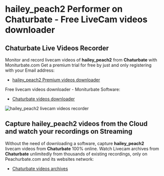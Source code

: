 # hailey_peach2 Performer on Chaturbate - Free LiveCam videos downloader

## Chaturbate Live Videos Recorder

Monitor and record livecam videos of **hailey_peach2** from **Chaturbate** with Moniturbate.com
Get a premium trial for free by just and only registering with your Email address:
* [hailey_peach2 Premium videos downloader](https://moniturbate.com/request-demo-licence-key.html)

Free livecam videos downloader - Moniturbate Software:
* [Chaturbate videos downloader](https://moniturbate.com/moniturbate-download-software.html)

![hailey_peach2 livecam videos recorder](https://peachurnet.com/templates/moniturbate-software.png)


## Capture hailey_peach2 videos from the Cloud and watch your recordings on Streaming

Without the need of downloading a software, capture **hailey_peach2** livecam videos from **Chaturbate** 100% online.
Watch Livecam archives from **Chaturbate** unlimitedly from thousands of existing recordings, only on Peachurbate.com and its websites network:
* [Chaturbate videos archives](https://peachurnet.com/)